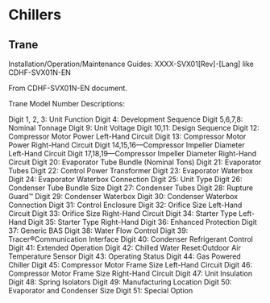 # Chillers

## Trane

Installation/Operation/Maintenance Guides:
XXXX-SVX01[Rev]-[Lang]
like CDHF-SVX01N-EN

From CDHF-SVX01N-EN document.

Trane Model Number Descriptions:

Digit 1, 2, 3: Unit Function
Digit 4: Development Sequence
Digit 5,6,7,8: Nominal Tonnage
Digit 9: Unit Voltage
Digit 10,11: Design Sequence
Digit 12: Compressor Motor Power Left-Hand Circuit
Digit 13: Compressor Motor Power Right-Hand Circuit
Digit 14,15,16—Compressor Impeller Diameter Left-Hand Circuit
Digit 17,18,19—Compressor Impeller Diameter Right-Hand Circuit
Digit 20: Evaporator Tube Bundle (Nominal Tons)
Digit 21: Evaporator Tubes
Digit 22: Control Power Transformer
Digit 23: Evaporator Waterbox
Digit 24: Evaporator Waterbox Connection
Digit 25: Unit Type
Digit 26: Condenser Tube Bundle Size
Digit 27: Condenser Tubes
Digit 28: Rupture Guard™
Digit 29: Condenser Waterbox
Digit 30: Condenser Waterbox Connection
Digit 31: Control Enclosure
Digit 32: Orifice Size Left-Hand Circuit
Digit 33: Orifice Size Right-Hand Circuit
Digit 34: Starter Type Left-Hand
Digit 35: Starter Type Right-Hand
Digit 36: Enhanced Protection
Digit 37: Generic BAS
Digit 38: Water Flow Control
Digit 39: Tracer®Communication Interface
Digit 40: Condenser Refrigerant Control
Digit 41: Extended Operation
Digit 42: Chilled Water Reset:Outdoor Air Temperature Sensor
Digit 43: Operating Status
Digit 44: Gas Powered Chiller
Digit 45: Compressor Motor Frame Size Left-Hand Circuit
Digit 46: Compressor Motor Frame Size Right-Hand Circuit
Digit 47: Unit Insulation
Digit 48: Spring Isolators
Digit 49: Manufacturing Location
Digit 50: Evaporator and Condenser Size
Digit 51: Special Option
